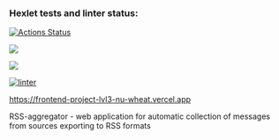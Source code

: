 ### Hexlet tests and linter status:
[![Actions Status](https://github.com/Luce62006/frontend-project-lvl3/workflows/hexlet-check/badge.svg)](https://github.com/Luce62006/frontend-project-lvl3/actions)


<a href="https://codeclimate.com/github/Luce62006/frontend-project-lvl3/test_coverage"><img src="https://api.codeclimate.com/v1/badges/649843f0bdb7f5ba3755/test_coverage" /></a>

<a href="https://codeclimate.com/github/Luce62006/frontend-project-lvl3/maintainability"><img src="https://api.codeclimate.com/v1/badges/649843f0bdb7f5ba3755/maintainability" /></a>

[![linter](https://github.com/Luce62006/frontend-project-lvl3/workflows/linter-and-tests/badge.svg)](https://github.com/Luce62006/frontend-project-lvl3/actions)



https://frontend-project-lvl3-nu-wheat.vercel.app

RSS-aggregator - web application for automatic collection of messages from sources exporting to RSS formats 
